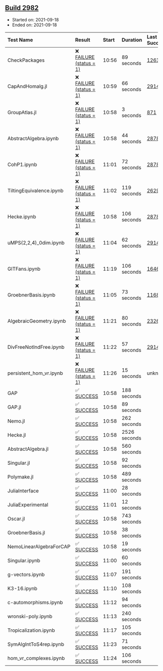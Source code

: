 ## [Build 2982](https://oscarci.mathematik.uni-kl.de/job/oscar-stable/2982/)

* Started on: 2021-09-18
* Ended on: 2021-09-18

| Test Name    | Result | Start | Duration | Last Success | First Failure |
|:-------------|:-------|:------|:---------|:-------------|:--------------|
| CheckPackages | ❌ [FAILURE (status = 1)](https://oscarci.mathematik.uni-kl.de/job/oscar-stable/2982/artifact/logs/build-2982/CheckPackages.log) | 10:56 | 89 seconds | [1263](https://oscarci.mathematik.uni-kl.de/job/oscar-stable/1263/) | [1264](https://oscarci.mathematik.uni-kl.de/job/oscar-stable/1264/) |
| CapAndHomalg.jl | ❌ [FAILURE (status = 1)](https://oscarci.mathematik.uni-kl.de/job/oscar-stable/2982/artifact/logs/build-2982/CapAndHomalg.jl.log) | 10:59 | 66 seconds | [2914](https://oscarci.mathematik.uni-kl.de/job/oscar-stable/2914/) | [2915](https://oscarci.mathematik.uni-kl.de/job/oscar-stable/2915/) |
| GroupAtlas.jl | ❌ [FAILURE (status = 1)](https://oscarci.mathematik.uni-kl.de/job/oscar-stable/2982/artifact/logs/build-2982/GroupAtlas.jl.log) | 10:58 | 3 seconds | [871](https://oscarci.mathematik.uni-kl.de/job/oscar-stable/871/) | [872](https://oscarci.mathematik.uni-kl.de/job/oscar-stable/872/) |
| AbstractAlgebra.ipynb | ❌ [FAILURE (status = 1)](https://oscarci.mathematik.uni-kl.de/job/oscar-stable/2982/artifact/logs/build-2982/AbstractAlgebra.ipynb.log) | 10:58 | 44 seconds | [2878](https://oscarci.mathematik.uni-kl.de/job/oscar-stable/2878/) | [2879](https://oscarci.mathematik.uni-kl.de/job/oscar-stable/2879/) |
| CohP1.ipynb | ❌ [FAILURE (status = 1)](https://oscarci.mathematik.uni-kl.de/job/oscar-stable/2982/artifact/logs/build-2982/CohP1.ipynb.log) | 11:01 | 72 seconds | [2878](https://oscarci.mathematik.uni-kl.de/job/oscar-stable/2878/) | [2879](https://oscarci.mathematik.uni-kl.de/job/oscar-stable/2879/) |
| TiltingEquivalence.ipynb | ❌ [FAILURE (status = 1)](https://oscarci.mathematik.uni-kl.de/job/oscar-stable/2982/artifact/logs/build-2982/TiltingEquivalence.ipynb.log) | 11:02 | 119 seconds | [2629](https://oscarci.mathematik.uni-kl.de/job/oscar-stable/2629/) | [2630](https://oscarci.mathematik.uni-kl.de/job/oscar-stable/2630/) |
| Hecke.ipynb | ❌ [FAILURE (status = 1)](https://oscarci.mathematik.uni-kl.de/job/oscar-stable/2982/artifact/logs/build-2982/Hecke.ipynb.log) | 10:58 | 106 seconds | [2878](https://oscarci.mathematik.uni-kl.de/job/oscar-stable/2878/) | [2879](https://oscarci.mathematik.uni-kl.de/job/oscar-stable/2879/) |
| uMPS(2,2,4)_0dim.ipynb | ❌ [FAILURE (status = 1)](https://oscarci.mathematik.uni-kl.de/job/oscar-stable/2982/artifact/logs/build-2982/uMPS-2-2-4-_0dim.ipynb.log) | 11:04 | 62 seconds | [2914](https://oscarci.mathematik.uni-kl.de/job/oscar-stable/2914/) | [2915](https://oscarci.mathematik.uni-kl.de/job/oscar-stable/2915/) |
| GITFans.ipynb | ❌ [FAILURE (status = 1)](https://oscarci.mathematik.uni-kl.de/job/oscar-stable/2982/artifact/logs/build-2982/GITFans.ipynb.log) | 11:19 | 106 seconds | [1646](https://oscarci.mathematik.uni-kl.de/job/oscar-stable/1646/) | [1647](https://oscarci.mathematik.uni-kl.de/job/oscar-stable/1647/) |
| GroebnerBasis.ipynb | ❌ [FAILURE (status = 1)](https://oscarci.mathematik.uni-kl.de/job/oscar-stable/2982/artifact/logs/build-2982/GroebnerBasis.ipynb.log) | 11:05 | 73 seconds | [1168](https://oscarci.mathematik.uni-kl.de/job/oscar-stable/1168/) | [1169](https://oscarci.mathematik.uni-kl.de/job/oscar-stable/1169/) |
| AlgebraicGeometry.ipynb | ❌ [FAILURE (status = 1)](https://oscarci.mathematik.uni-kl.de/job/oscar-stable/2982/artifact/logs/build-2982/AlgebraicGeometry.ipynb.log) | 11:21 | 80 seconds | [2326](https://oscarci.mathematik.uni-kl.de/job/oscar-stable/2326/) | [2327](https://oscarci.mathematik.uni-kl.de/job/oscar-stable/2327/) |
| DivFreeNotIndFree.ipynb | ❌ [FAILURE (status = 1)](https://oscarci.mathematik.uni-kl.de/job/oscar-stable/2982/artifact/logs/build-2982/DivFreeNotIndFree.ipynb.log) | 11:22 | 57 seconds | [2914](https://oscarci.mathematik.uni-kl.de/job/oscar-stable/2914/) | [2915](https://oscarci.mathematik.uni-kl.de/job/oscar-stable/2915/) |
| persistent_hom_vr.ipynb | ❌ [FAILURE (status = 1)](https://oscarci.mathematik.uni-kl.de/job/oscar-stable/2982/artifact/logs/build-2982/persistent_hom_vr.ipynb.log) | 11:26 | 15 seconds | unknown | unknown |
| GAP | ✅ [SUCCESS](https://oscarci.mathematik.uni-kl.de/job/oscar-stable/2982/artifact/logs/build-2982/GAP.log) | 10:58 | 188 seconds |  |  |
| GAP.jl | ✅ [SUCCESS](https://oscarci.mathematik.uni-kl.de/job/oscar-stable/2982/artifact/logs/build-2982/GAP.jl.log) | 10:58 | 89 seconds |  |  |
| Nemo.jl | ✅ [SUCCESS](https://oscarci.mathematik.uni-kl.de/job/oscar-stable/2982/artifact/logs/build-2982/Nemo.jl.log) | 10:58 | 262 seconds |  |  |
| Hecke.jl | ✅ [SUCCESS](https://oscarci.mathematik.uni-kl.de/job/oscar-stable/2982/artifact/logs/build-2982/Hecke.jl.log) | 10:58 | 2526 seconds |  |  |
| AbstractAlgebra.jl | ✅ [SUCCESS](https://oscarci.mathematik.uni-kl.de/job/oscar-stable/2982/artifact/logs/build-2982/AbstractAlgebra.jl.log) | 10:58 | 560 seconds |  |  |
| Singular.jl | ✅ [SUCCESS](https://oscarci.mathematik.uni-kl.de/job/oscar-stable/2982/artifact/logs/build-2982/Singular.jl.log) | 10:58 | 92 seconds |  |  |
| Polymake.jl | ✅ [SUCCESS](https://oscarci.mathematik.uni-kl.de/job/oscar-stable/2982/artifact/logs/build-2982/Polymake.jl.log) | 10:58 | 489 seconds |  |  |
| JuliaInterface | ✅ [SUCCESS](https://oscarci.mathematik.uni-kl.de/job/oscar-stable/2982/artifact/logs/build-2982/JuliaInterface.log) | 11:00 | 28 seconds |  |  |
| JuliaExperimental | ✅ [SUCCESS](https://oscarci.mathematik.uni-kl.de/job/oscar-stable/2982/artifact/logs/build-2982/JuliaExperimental.log) | 11:01 | 12 seconds |  |  |
| Oscar.jl | ✅ [SUCCESS](https://oscarci.mathematik.uni-kl.de/job/oscar-stable/2982/artifact/logs/build-2982/Oscar.jl.log) | 10:58 | 743 seconds |  |  |
| GroebnerBasis.jl | ✅ [SUCCESS](https://oscarci.mathematik.uni-kl.de/job/oscar-stable/2982/artifact/logs/build-2982/GroebnerBasis.jl.log) | 10:58 | 38 seconds |  |  |
| NemoLinearAlgebraForCAP | ✅ [SUCCESS](https://oscarci.mathematik.uni-kl.de/job/oscar-stable/2982/artifact/logs/build-2982/NemoLinearAlgebraForCAP.log) | 10:58 | 19 seconds |  |  |
| Singular.ipynb | ✅ [SUCCESS](https://oscarci.mathematik.uni-kl.de/job/oscar-stable/2982/artifact/logs/build-2982/Singular.ipynb.log) | 11:00 | 60 seconds |  |  |
| g-vectors.ipynb | ✅ [SUCCESS](https://oscarci.mathematik.uni-kl.de/job/oscar-stable/2982/artifact/logs/build-2982/g-vectors.ipynb.log) | 11:07 | 191 seconds |  |  |
| K3-16.ipynb | ✅ [SUCCESS](https://oscarci.mathematik.uni-kl.de/job/oscar-stable/2982/artifact/logs/build-2982/K3-16.ipynb.log) | 11:10 | 108 seconds |  |  |
| c-automorphisms.ipynb | ✅ [SUCCESS](https://oscarci.mathematik.uni-kl.de/job/oscar-stable/2982/artifact/logs/build-2982/c-automorphisms.ipynb.log) | 11:12 | 94 seconds |  |  |
| wronski-poly.ipynb | ✅ [SUCCESS](https://oscarci.mathematik.uni-kl.de/job/oscar-stable/2982/artifact/logs/build-2982/wronski-poly.ipynb.log) | 11:13 | 240 seconds |  |  |
| Tropicalization.ipynb | ✅ [SUCCESS](https://oscarci.mathematik.uni-kl.de/job/oscar-stable/2982/artifact/logs/build-2982/Tropicalization.ipynb.log) | 11:17 | 105 seconds |  |  |
| SymAlgIntToS4rep.ipynb | ✅ [SUCCESS](https://oscarci.mathematik.uni-kl.de/job/oscar-stable/2982/artifact/logs/build-2982/SymAlgIntToS4rep.ipynb.log) | 11:23 | 71 seconds |  |  |
| hom_vr_complexes.ipynb | ✅ [SUCCESS](https://oscarci.mathematik.uni-kl.de/job/oscar-stable/2982/artifact/logs/build-2982/hom_vr_complexes.ipynb.log) | 11:24 | 106 seconds |  |  |
